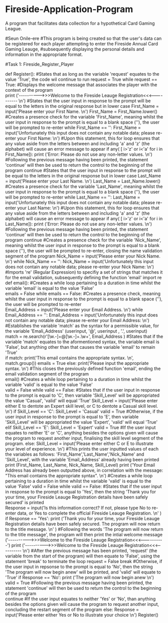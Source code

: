 # Fireside-Application-Program
A program that facilitates data collection for a hypothetical Card Gaming League.

#Seun Onile-ere
#This program is being created so that the user's data can be registered for each player attempting to enter the Fireside Annual Card Gaming Leauge,
#subsequently displaying the personal details and information in the appropriate format.

#Task 1: Fireside_Register_Player



def Register():
    #States that as long as the variable 'request' equates to the value 'True', the code wil continue to run
    request = True
    while request == True:
    #Displays the welcome message that associates the player with the context of the program    
     print ('---------->>>Welcome to the Fireside Leauge Registration<<<---------- \n')
    #States that the user input in response to the prompt will be equal to the letters in the original response but in lower case
     First_Name = input('Please enter your First Name. \n')
     First_Name = First_Name.lower()
    #Creates a presence check for the variable 'First_Name', meaning whilst the user input in response to the prompt is equal to a blank space (''), the user will be prompted to re-enter
     while First_Name == '':
         First_Name = input('Unfortunately this input does not contain any notable data; please re-enter your First Name:  \n')
    #Upon this statement, this for loop ensures that any value aside from the letters between and including 'a' and 'z' (the alphabet) will cause an error message to appear 
     if any( [ i>'z' or i<'a' for i in First_Name]):
         print ('Error: Please do not use any non-letter values.  \n')
    #Following the previous message having been printed, the statement 'continue' will then be used to return the control to the beginning of the program 
         continue
    #States that the user input in response to the prompt will be equal to the letters in the original response but in lower case
     Last_Name = input('Please enter your Last Name.  \n')
     Last_Name = Last_Name.lower()
    #Creates a presence check for the variable 'Last_Name', meaning whilst the user input in response to the prompt is equal to a blank space (''), the user will be prompted to re-enter 
     while Last_Name == '':
         Last_Name = input('Unfortunately this input does not contain any notable data; please re-enter your Last Name:  \n')
    #Upon this statement, this for loop ensures that any value aside from the letters between and including 'a' and 'z' (the alphabet) will cause an error message to appear 
     if any( [ i>'z' or i<'a' for i in Last_Name]):
         print ('Error: Please do not use any non-letter values.  \n')
    #Following the previous message having been printed, the statement 'continue' will then be used to return the control to the beginning of the program
         continue
    #Creates a presence check for the variable 'Nick_Name', meaning whilst the user input in response to the prompt is equal to a blank space (''), the user will be prompted to re-enter, closing the name validation segment of the program
     Nick_Name = input('Please enter your Nick Name.  \n')
     while Nick_Name == '':
         Nick_Name = input('Unfortunately this input does not contain any notable data; please re-enter your Nick Name:  \n')
    #Imports 're' (Regular Expression) to specifiy a set of strings that matches it for the email validation, subsequently defining the function 'email'
     import re
     def email():
    #Creates a while loop pertaining to a duration in time whilst the variable 'email' is equal to the value 'False'   
         emails = False
         while emails == False:
    #Creates a presence check, meaning whilst the user input in response to the prompt is equal to a blank space (''), the user will be prompted to re-enter       
             Email_Address = input('Please enter your Email Address.  \n')
             while Email_Address == '':
                 Email_Address = input('Unfortunately this input does not contain any notable data; please re-enter your Email Address:  \n')
    #Establishes the variable 'match' as the syntax for a permissible value, for the variable 'Emali_Address' (userinput, '@', userinput , '.', userinput)            
             match = re.search(r'[\w.-]+@[\w.-]+.\w+', Email_Address )
    #States that if the variable 'match' equates to the aformentioned syntax, the variable email is 'False', but anything other than that causes the variable 'email' to remain 'True'      
             if match:
                 print('This email contains the appropriate syntax.  \n', match.group())
                 emails = True
             else:
                 print('Please input the appropriate syntax.  \n')
    #This closes the previously defined function 'email', ending the email validation segment of the program             
     email()
    #Creates a while loop pertaining to a duration in time whilst the variable 'valid' is equal to the value 'False'   
     valid = False
     while valid == False:
    #States that if the user input in response to the prompt is equal to 'C', then variable 'Skill_Level' will be appropriated the value 'Casual', 'valid' will equal 'True'
         Skill_Level = input('Please enter either E to dentote an Expert skill level, or C to dentote a Casual skill level.  \n')
         if Skill_Level == 'C':
             Skill_Level = 'Casual'
             valid = True
    #Otherwise, if the user input in response to the prompt is equal to 'E', then variable 'Skill_Level' will be appropriated the value 'Expert', 'valid' will equal 'True'
         elif Skill_Level == 'E':
             Skill_Level = 'Expert'
             valid = True
    #If the user input equates to neither 'E' or 'C', anything besides the options given will cause the program to request another input, finalising the skill level segment of the program.
         else:
             Skill_Level = input('Please enter either C or E to illustrate your level of experience.  \n')
    #This prints the user inputted values of each the variables as follows: 'First_Name','Last_Name','Nick_Name' and 'Skill_Level', with the variable 'Email_Address' already having been printed    
     print (First_Name, Last_Name, Nick_Name, Skill_Level)
     print ('Your Email Address has already been outputted above, in correlation with the message: "This email contains the appropriate syntax".  \n')
    #Creates a while loop pertaining to a duration in time whilst the variable 'valid' is equal to the value 'False'
     valid = False
     while valid == False:
    #States that if the user input in response to the prompt is equal to 'Yes', then the string 'Thank you for your time, your Fireside Leauge Registration details have been safely secured' is printed    
         Response = input('Is this information correct? If not, please type No to re-enter data, or Yes to complete the official Fireside Leauge Registration.  \n' )
         if Response == 'Yes':
            print ('Thank you for your time, your Fireside Leauge Registration details have been  safely secured. The program will now return to the title message.  \n' )
    #Following the words 'The program will now return to the title message', the program will then print the intial welcome message ('---------->>>Welcome to the Fireside Leauge Registration<<<----------')
            print ('---------->>>Welcome to the Fireside Leauge Registration<<<---------- \n')
    #After the previous message has been printed, 'request' (the variable from the start of the program) will then equate to 'False', using the statement 'break' to terminate the loop
            request = False
            break
    #Otherwise, if the user input in repsonse to the prompt is equal to 'No', then the string 'The program will now begin anew' will be printed, and 'valid' will equate to 'True'
         if Response == 'No':
             print ('The program will now begin anew \n')
             valid = True
    #Following the previous message having been printed, the statement 'continue' will then be used to return the control to the beginning of the program         
             continue
    #If the user input equates to neither 'Yes' or 'No', than anything besides the options given will cause the program to request another input, concluding the restart segment of the program 
         else:
            Response = input('Please enter either Yes or No to illustrate your choice  \n') 
Register()               
